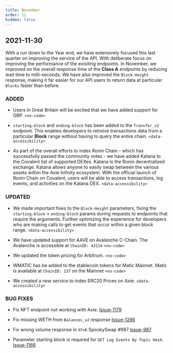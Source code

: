 ```yaml
---
title: November
order: 11
hidden: false
---
```


## 2021-11-30

With a run down to the Year end, we have extensively focused this last quarter on improving the service of the API. With deliberate focus on improving the performance of the exisiting endpoints. In November, we improved on the overall response time of the **Class A** endpoints by reducing wait time to milli-seconds. We have also improved the `Block-Height` response, making it far easier for our API users to return data at particular `Blocks` faster than before.
### ADDED
- Users in Great Britain will be excited that we have added support for GBP. `<no-code>`

- `starting-block` and `ending-block` has been added to the `Transfer_v2` endpoint. This enables developers to retreive transactions data from a particular **Block** range without having to query the entire chain. `<data-accessibility>`

- As part of the overall efforts to index Ronin Chain - which has successfully passed the community votes - we have added Katana to the Covalent list of supported DEXes. Katana is the Ronin decentralized exchange. Katana allows anyone to easily swap between the various assets within the Axie Infinity ecosystem. With the official launch of Ronin Chain on Covalent, users will be able to access transactions, log events, and activities on the Katana DEX. `<data-accessibility>`


### UPDATED
- We made important fixes to the `Block-Height` parameters, fixing the `starting-block` > `ending-block` params during requests to endpoints that require the arguments. Further optimizing the experience for developers who are making calls to get events that occur within a given block range. `<data-accessibility>`

- We have updated support for  AAVE on Avalanche C-Chain. The Avalanche is accessible at `ChainID: 43114` `<no-code>`

- We updated the token pricing for Arbitrum. `<no-code>`

- WMATIC has be added to the stablecoin tokens for Matic Mainnet. Matic is available at `ChainID: 137` on the Mainnet `<no-code>`

- We created a new service to index ERC20 Prices on Axie. `<data-accessibility>`


### BUG FIXES

- Fix NFT endpoint not working with Axie. [Issue-1179](https://github.com/covalenthq/scout/issues/1179)

- Fix missing WETH from `Balances_v2` response [Issue-1286](https://github.com/covalenthq/scout/issues/1286)

- Fix wrong volume response in `XY=K` SpookySwap #987 [Issue-987](https://github.com/covalenthq/scout/issues/987)

- Parameter starting block is required for `GET Log Events By Topic Hash`. [Issue-1166](https://github.com/covalenthq/scout/issues/1166)
